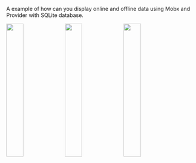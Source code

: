 A example of how can you display online and offline data using Mobx and Provider with SQLite database.

<img src="https://user-images.githubusercontent.com/86973277/198456429-62b097e7-1e49-405b-89a4-f295fc52644b.png" width="30%">
<img src="https://user-images.githubusercontent.com/86973277/198457445-727a4034-0245-44ed-b5ff-5d5b8bf12b91.png" width="30%">
<img src="https://user-images.githubusercontent.com/86973277/198454928-a6b47546-41f2-4323-9b5a-36ed2a635014.png" width="30%">
